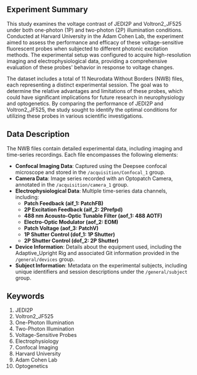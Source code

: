 ## Experiment Summary

This study examines the voltage contrast of JEDI2P and Voltron2_JF525 under both one-photon (1P) and two-photon (2P) illumination conditions. Conducted at Harvard University in the Adam Cohen Lab, the experiment aimed to assess the performance and efficacy of these voltage-sensitive fluorescent probes when subjected to different photonic excitation methods. The experimental setup was configured to acquire high-resolution imaging and electrophysiological data, providing a comprehensive evaluation of these probes' behavior in response to voltage changes.

The dataset includes a total of 11 Neurodata Without Borders (NWB) files, each representing a distinct experimental session. The goal was to determine the relative advantages and limitations of these probes, which could have significant implications for future research in neurophysiology and optogenetics. By comparing the performance of JEDI2P and Voltron2_JF525, the study sought to identify the optimal conditions for utilizing these probes in various scientific investigations.

## Data Description

The NWB files contain detailed experimental data, including imaging and time-series recordings. Each file encompasses the following elements:

- **Confocal Imaging Data**: Captured using the Deepsee confocal microscope and stored in the `/acquisition/Confocal_1` group.
- **Camera Data**: Image series recorded with an Optopatch Camera, annotated in the `/acquisition/camera_1` group.
- **Electrophysiological Data**: Multiple time-series data channels, including:
  - **Patch Feedback (aif_1: PatchFB)**
  - **2P Excitation Feedback (aif_2: 2Prefpd)**
  - **488 nm Acousto-Optic Tunable Filter (aof_1: 488 AOTF)**
  - **Electro-Optic Modulator (aof_2: EOM)**
  - **Patch Voltage (aof_3: PatchV)**
  - **1P Shutter Control (dof_1: 1P Shutter)**
  - **2P Shutter Control (dof_2: 2P Shutter)**
- **Device Information**: Details about the equipment used, including the Adaptive_Upright Rig and associated Git information provided in the `/general/devices` group.
- **Subject Information**: Metadata on the experimental subjects, including unique identifiers and session descriptions under the `/general/subject` group.

## Keywords

1. JEDI2P
2. Voltron2_JF525
3. One-Photon Illumination
4. Two-Photon Illumination
5. Voltage-Sensitive Probes
6. Electrophysiology
7. Confocal Imaging
8. Harvard University
9. Adam Cohen Lab
10. Optogenetics